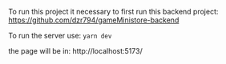 To run this project it necessary to first run this backend project: https://github.com/dzr794/gameMinistore-backend

To run the server use: `yarn dev`

the page will be in: http://localhost:5173/
